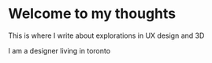 # Welcome to my thoughts

This is where I write about explorations in UX design and 3D

I am a designer living in toronto
